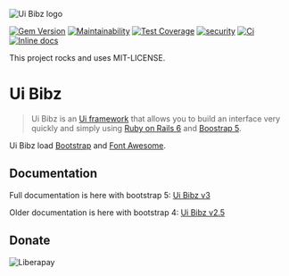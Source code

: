 ![Ui Bibz logo](https://repository-images.githubusercontent.com/29547689/e29b2180-0d59-11eb-89f3-4541571d7c67)

[![Gem Version](https://badge.fury.io/rb/ui_bibz.svg)](https://badge.fury.io/rb/ui_bibz)
[![Maintainability](https://api.codeclimate.com/v1/badges/cfbe9828c32d69581534/maintainability)](https://codeclimate.com/github/thooams/ui_bibz/maintainability)
[![Test Coverage](https://api.codeclimate.com/v1/badges/cfbe9828c32d69581534/test_coverage)](https://codeclimate.com/github/thooams/ui_bibz/test_coverage)
[![security](https://hakiri.io/github/thooams/ui_bibz/main.svg)](https://hakiri.io/github/thooams/ui_bibz/main)
[![Ci](https://github.com/thooams/ui_bibz/workflows/CI/badge.svg)](https://github.com/thooams/ui_bibz/actions)
[![Inline docs](http://inch-ci.org/github/thooams/ui_bibz.svg?branch=master)](http://inch-ci.org/github/thooams/ui_bibz)

This project rocks and uses MIT-LICENSE.

# Ui Bibz
> Ui Bibz is an [Ui framework](https://en.wikipedia.org/wiki/CSS_framework)
> that allows you to build an interface very quickly and simply
> using [Ruby on Rails 6](http://rubyonrails.org/) and [Boostrap 5](http://getbootstrap.com/).

Ui Bibz load [Bootstrap](http://getbootstrap.com/) and [Font Awesome](http://fontawesome.io/).

## Documentation
Full documentation is here with bootstrap 5:
[Ui Bibz v3](http://hummel.link/ui-bibz/)

Older documentation is here with bootstrap 4:
[Ui Bibz v2.5](http://hummel.link/ui-bibz/docs/v2.5/)


## Donate
![Liberapay](https://img.shields.io/liberapay/patrons/Thomas.svg?logo=liberapay)
